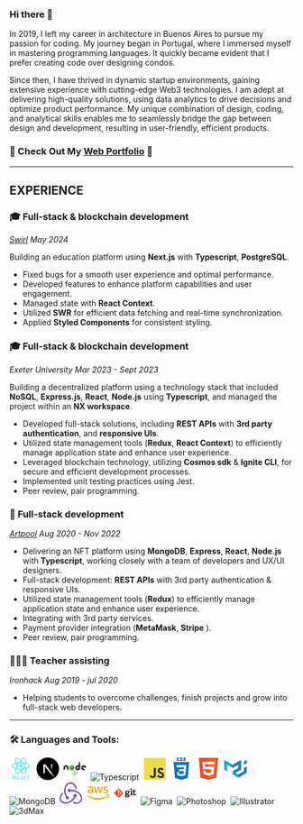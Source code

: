 ### Hi there 👋

In 2019, I left my career in architecture in Buenos Aires to pursue my passion for coding. My journey began in Portugal, where I immersed myself in mastering programming languages. It quickly became evident that I prefer creating code over designing condos.

Since then, I have thrived in dynamic startup environments, gaining extensive experience with cutting-edge Web3 technologies. I am adept at delivering high-quality solutions, using data analytics to drive decisions and optimize product performance. My unique combination of design, coding, and analytical skills enables me to seamlessly bridge the gap between design and development, resulting in user-friendly, efficient products.

### 🌟 Check Out My [Web Portfolio](https://mellersonia.com/) 🌟
___
## EXPERIENCE

### 🎓 Full-stack & blockchain development

_[Swirl](https://swirl.cc/) May 2024_

Building an education platform using **Next.js** with **Typescript**, **PostgreSQL**.
- Fixed bugs for a smooth user experience and optimal performance.
- Developed features to enhance platform capabilities and user engagement.
- Managed state with **React Context**.
- Utilized **SWR** for efficient data fetching and real-time synchronization.
- Applied **Styled Components** for consistent styling.

### 🎓 Full-stack & blockchain development

_Exeter University Mar 2023 - Sept 2023_

Building a decentralized platform using  a technology stack that included **NoSQL**, **Express.js**, **React**, **Node.js** using **Typescript**, and managed the project within an **NX workspace**.
- Developed full-stack solutions, including **REST APIs** with **3rd party authentication**, and **responsive UIs**.
- Utilized state management tools (**Redux**, **React Context**) to efficiently manage application state and enhance user experience.
- Leveraged blockchain technology, utilizing **Cosmos sdk** & **Ignite CLI**, for secure and efficient development processes.
- Implemented unit testing practices using Jest.
- Peer review, pair programming.

### 🎨 Full-stack development
_[Artpool](https://www.artpool.xyz/) Aug 2020 - Nov 2022_ 

- Delivering an NFT platform using **MongoDB**, **Express**, **React**, **Node.js** with **Typescript**, working closely with a team of developers and UX/UI designers.
- Full-stack development: **REST APIs** with 3rd party authentication & responsive UIs.
- Utilized state management tools (**Redux**) to efficiently manage application state and enhance user experience.
- Integrating with 3rd party services.
- Payment provider integration (**MetaMask**, **Stripe** ).
- Peer review, pair programming.

### 👩🏽‍💻 Teacher assisting
_Ironhack Aug 2019 - jul 2020_

- Helping students to overcome challenges, finish projects and grow into full-stack web developers.


___
### 🛠️ Languages and Tools:
<div>
  <img src="https://github.com/devicons/devicon/blob/master/icons/react/react-original-wordmark.svg" title="React" alt="React" width="40" height="40"/>&nbsp;
  <img src="https://github.com/devicons/devicon/blob/master/icons/nextjs/nextjs-original.svg" title="Next" alt="Next.js" width="40" height="40"/>&nbsp;
  <img src="https://github.com/devicons/devicon/blob/master/icons/nodejs/nodejs-original-wordmark.svg" title="NodeJS" alt="NodeJS" width="40" height="40"/>&nbsp;
  <img src="https://cdn.jsdelivr.net/gh/devicons/devicon@latest/icons/typescript/typescript-original.svg" title="Typescript" alt="Typescript" width="40" height="40"/>&nbsp;
  <img src="https://github.com/devicons/devicon/blob/master/icons/javascript/javascript-original.svg" title="JavaScript" alt="JavaScript" width="40" height="40"/>&nbsp;
  <img src="https://github.com/devicons/devicon/blob/master/icons/css3/css3-plain-wordmark.svg"  title="CSS3" alt="CSS" width="40" height="40"/>&nbsp;
  <img src="https://github.com/devicons/devicon/blob/master/icons/html5/html5-original.svg" title="HTML5" alt="HTML" width="40" height="40"/>&nbsp;
  <img src="https://github.com/devicons/devicon/blob/master/icons/materialui/materialui-original.svg" title="Material UI" alt="Material UI" width="40" height="40"/>&nbsp;
  <img src="https://cdn.jsdelivr.net/gh/devicons/devicon@latest/icons/mongodb/mongodb-original-wordmark.svg" title="MongoDB" alt="MongoDB" width="40" height="40"/>&nbsp;
  <img src="https://github.com/devicons/devicon/blob/master/icons/redux/redux-original.svg" title="Redux" alt="Redux " width="40" height="40"/>&nbsp;
  <img src="https://github.com/devicons/devicon/blob/master/icons/amazonwebservices/amazonwebservices-plain-wordmark.svg" title="AWS" alt="AWS" width="40" height="40"/>&nbsp;
  <img src="https://github.com/devicons/devicon/blob/master/icons/git/git-original-wordmark.svg" title="Git" **alt="Git" width="40" height="40"/>&nbsp;
  <img src="https://cdn.jsdelivr.net/gh/devicons/devicon@latest/icons/figma/figma-original.svg" title="Figma" alt="Figma" width="40" height="40"/>&nbsp;
  <img src="https://cdn.jsdelivr.net/gh/devicons/devicon@latest/icons/photoshop/photoshop-original.svg" title="Photoshop" alt="Photoshop" width="40" height="40"/>&nbsp;
  <img src="https://cdn.jsdelivr.net/gh/devicons/devicon@latest/icons/illustrator/illustrator-plain.svg" title="Illustrator" alt="Illustrator" width="40" height="40"/>&nbsp;
  <img src="https://cdn.jsdelivr.net/gh/devicons/devicon@latest/icons/threedsmax/threedsmax-original.svg" title="3dMax" alt="3dMax" width="40" height="40"/>&nbsp;
</div>

<!--
**soniameller/soniameller** is a ✨ _special_ ✨ repository because its `README.md` (this file) appears on your GitHub profile.

Here are some ideas to get you started:

- 🔭 I’m currently working on ...
- 🌱 I’m currently learning ...
- 👯 I’m looking to collaborate on ...
- 🤔 I’m looking for help with ...
- 💬 Ask me about ...
- 📫 How to reach me: ...
- 😄 Pronouns: ...
- ⚡ Fun fact: ...
-->
